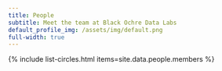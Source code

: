 ```yaml
---
title: People
subtitle: Meet the team at Black Ochre Data Labs
default_profile_img: /assets/img/default.png
full-width: true
---
```

<html>
<style>

 .grid { 
  display: grid;
  grid-template-columns: 1fr;
  grid-template-rows: 1fr;
  grid-gap: 10px;
  align-items: center;
  margin-left: 5rem;
  margin-right: 5rem;
  word-break: normal
  }

</style>

<main class="grid">
{% include list-circles.html items=site.data.people.members %}
</main>
</html>

